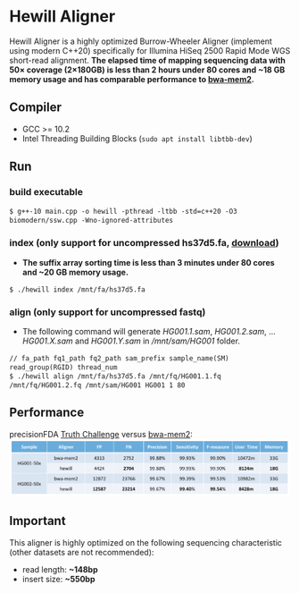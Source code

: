 # Hewill Aligner
Hewill Aligner is a highly optimized Burrow-Wheeler Aligner (implement using modern C++20) specifically for Illumina HiSeq 2500 Rapid Mode WGS short-read alignment.
**The elapsed time of mapping sequencing data with 50× coverage (2×180GB) is less than 2 hours under 80 cores and ~18 GB memory usage and has comparable performance to [bwa-mem2].**

## Compiler
- GCC >= 10.2
- Intel Threading Building Blocks (`sudo apt install libtbb-dev`)

## Run
### build executable
```
$ g++-10 main.cpp -o hewill -pthread -ltbb -std=c++20 -O3 biomodern/ssw.cpp -Wno-ignored-attributes
```
### index (only support for uncompressed hs37d5.fa, [download])
- **The suffix array sorting time is less than 3 minutes under 80 cores and ~20 GB memory usage.**
```
$ ./hewill index /mnt/fa/hs37d5.fa
```
### align (only support for uncompressed fastq)
- The following command will generate *HG001.1.sam*, *HG001.2.sam*, ... *HG001.X.sam* and *HG001.Y.sam* in */mnt/sam/HG001* folder.
```
// fa_path fq1_path fq2_path sam_prefix sample_name(SM) read_group(RGID) thread_num
$ ./hewill align /mnt/fa/hs37d5.fa /mnt/fq/HG001.1.fq /mnt/fq/HG001.2.fq /mnt/sam/HG001 HG001 1 80
```

## Performance
precisionFDA [Truth Challenge] versus [bwa-mem2]:
<img src="https://raw.githubusercontent.com/hewillk/aligner/master/performance.png" />

## Important
This aligner is highly optimized on the following sequencing characteristic (other datasets are not recommended):
- read length: **~148bp**
- insert size: **~550bp**

[bwa-mem2]: https://github.com/bwa-mem2/bwa-mem2
[Truth Challenge]: https://precision.fda.gov/challenges/truth
[download]: https://ftp-trace.ncbi.nlm.nih.gov/1000genomes/ftp/technical/reference/phase2_reference_assembly_sequence/hs37d5.fa.gz
